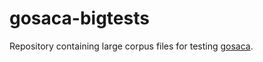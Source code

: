 gosaca-bigtests
===============

Repository containing large corpus files for testing
[gosaca](https://github.com/jgallagher/gosaca).
